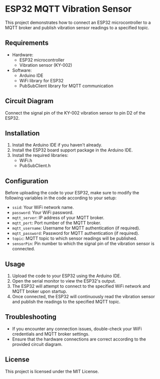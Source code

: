 # ESP32 MQTT Vibration Sensor

This project demonstrates how to connect an ESP32 microcontroller to a MQTT broker and publish vibration sensor readings to a specified topic.

## Requirements

- Hardware:
  - ESP32 microcontroller
  - Vibration sensor (KY-002)
- Software:
  - Arduino IDE
  - WiFi library for ESP32
  - PubSubClient library for MQTT communication

## Circuit Diagram

Connect the signal pin of the KY-002 vibration sensor to pin D2 of the ESP32.

## Installation

1. Install the Arduino IDE if you haven't already.
2. Install the ESP32 board support package in the Arduino IDE.
3. Install the required libraries:
   - WiFi.h
   - PubSubClient.h

## Configuration

Before uploading the code to your ESP32, make sure to modify the following variables in the code according to your setup:

- `ssid`: Your WiFi network name.
- `password`: Your WiFi password.
- `mqtt_server`: IP address of your MQTT broker.
- `mqtt_port`: Port number of the MQTT broker.
- `mqtt_username`: Username for MQTT authentication (if required).
- `mqtt_password`: Password for MQTT authentication (if required).
- `topic`: MQTT topic to which sensor readings will be published.
- `sensorPin`: Pin number to which the signal pin of the vibration sensor is connected.

## Usage

1. Upload the code to your ESP32 using the Arduino IDE.
2. Open the serial monitor to view the ESP32's output.
3. The ESP32 will attempt to connect to the specified WiFi network and MQTT broker upon startup.
4. Once connected, the ESP32 will continuously read the vibration sensor and publish the readings to the specified MQTT topic.

## Troubleshooting

- If you encounter any connection issues, double-check your WiFi credentials and MQTT broker settings.
- Ensure that the hardware connections are correct according to the provided circuit diagram.

## License

This project is licensed under the MIT License.
